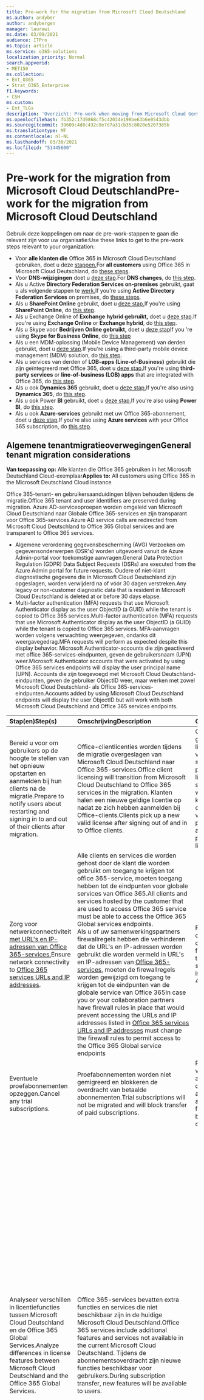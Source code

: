 ```yaml
---
title: Pre-work for the migration from Microsoft Cloud Deutschland
ms.author: andyber
author: andybergen
manager: laurawi
ms.date: 03/09/2021
audience: ITPro
ms.topic: article
ms.service: o365-solutions
localization_priority: Normal
search.appverid:
- MET150
ms.collection:
- Ent_O365
- Strat_O365_Enterprise
f1.keywords:
- CSH
ms.custom:
- Ent_TLGs
description: 'Overzicht: Pre-work when moving from Microsoft Cloud Germany (Microsoft Cloud Deutschland) to Office 365 services in the new German datacenter region.'
ms.openlocfilehash: fb352c17d9868cf5c42034e198be63b6e0543dbb
ms.sourcegitcommit: 39609c4d8c432c8e7d7a31cb35c8020e5207385b
ms.translationtype: MT
ms.contentlocale: nl-NL
ms.lasthandoff: 03/30/2021
ms.locfileid: "51445600"
---
```

# <a name="pre-work-for-the-migration-from-microsoft-cloud-deutschland"></a><span data-ttu-id="2b8a7-103">Pre-work for the migration from Microsoft Cloud Deutschland</span><span class="sxs-lookup"><span data-stu-id="2b8a7-103">Pre-work for the migration from Microsoft Cloud Deutschland</span></span>

<span data-ttu-id="2b8a7-104">Gebruik deze koppelingen om naar de pre-work-stappen te gaan die relevant zijn voor uw organisatie:</span><span class="sxs-lookup"><span data-stu-id="2b8a7-104">Use these links to get to the pre-work steps relevant to your organization:</span></span>

- <span data-ttu-id="2b8a7-105">Voor **alle klanten die** Office 365 in Microsoft Cloud Deutschland gebruiken, doet u deze [stappen.](#general-tenant-migration-considerations)</span><span class="sxs-lookup"><span data-stu-id="2b8a7-105">For **all customers** using Office 365 in Microsoft Cloud Deutschland, do [these steps](#general-tenant-migration-considerations).</span></span>
- <span data-ttu-id="2b8a7-106">Voor **DNS-wijzigingen** doet u [deze stap](#dns).</span><span class="sxs-lookup"><span data-stu-id="2b8a7-106">For **DNS changes**, do [this step](#dns).</span></span>
- <span data-ttu-id="2b8a7-107">Als u Active **Directory Federation Services on-premises** gebruikt, gaat u als volgende stappen te [werk.](#active-directory-federation-services-ad-fs)</span><span class="sxs-lookup"><span data-stu-id="2b8a7-107">If you're using **Active Directory Federation Services** on premises, do [these steps](#active-directory-federation-services-ad-fs).</span></span>
- <span data-ttu-id="2b8a7-108">Als u **SharePoint Online** gebruikt, doet u [deze stap.](#sharepoint-online)</span><span class="sxs-lookup"><span data-stu-id="2b8a7-108">If you're using **SharePoint Online**, do [this step](#sharepoint-online).</span></span>
- <span data-ttu-id="2b8a7-109">Als u Exchange Online of **Exchange** **hybrid gebruikt,** doet u [deze stap](#exchange-online).</span><span class="sxs-lookup"><span data-stu-id="2b8a7-109">If you're using **Exchange Online** or **Exchange hybrid**, do [this step](#exchange-online).</span></span>
- <span data-ttu-id="2b8a7-110">Als u Skype voor **Bedrijven Online gebruikt,** doet u [deze stap](#skype-for-business-online)</span><span class="sxs-lookup"><span data-stu-id="2b8a7-110">If you 're using **Skype for Business Online**, do [this step](#skype-for-business-online)</span></span>
- <span data-ttu-id="2b8a7-111">Als u een MDM-oplossing (Mobile Device Management) van derden gebruikt, doet u [deze stap](#mobile-device-management).</span><span class="sxs-lookup"><span data-stu-id="2b8a7-111">If you're using a third-party mobile device management (MDM) solution, do [this step](#mobile-device-management).</span></span>
- <span data-ttu-id="2b8a7-112">Als u services  van derden of **LOB-apps (Line-of-Business)** gebruikt die zijn geïntegreerd met Office 365, doet u [deze stap.](#line-of-business-apps)</span><span class="sxs-lookup"><span data-stu-id="2b8a7-112">If you're using **third-party services** or **line-of-business (LOB) apps** that are integrated with Office 365, do [this step](#line-of-business-apps).</span></span>
- <span data-ttu-id="2b8a7-113">Als u ook **Dynamics 365** gebruikt, doet u [deze stap.](#dynamics365)</span><span class="sxs-lookup"><span data-stu-id="2b8a7-113">If you're also using **Dynamics 365**, do [this step](#dynamics365).</span></span>
- <span data-ttu-id="2b8a7-114">Als u ook Power **BI** gebruikt, doet u [deze stap.](#power-bi)</span><span class="sxs-lookup"><span data-stu-id="2b8a7-114">If you're also using **Power BI**, do [this step](#power-bi).</span></span>
- <span data-ttu-id="2b8a7-115">Als u ook **Azure-services** gebruikt met uw Office 365-abonnement, doet u [deze stap](#microsoft-azure).</span><span class="sxs-lookup"><span data-stu-id="2b8a7-115">If you're also using **Azure services** with your Office 365 subscription, do [this step](#microsoft-azure).</span></span>

## <a name="general-tenant-migration-considerations"></a><span data-ttu-id="2b8a7-116">Algemene tenantmigratieoverwegingen</span><span class="sxs-lookup"><span data-stu-id="2b8a7-116">General tenant migration considerations</span></span>

<span data-ttu-id="2b8a7-117">**Van toepassing op:** Alle klanten die Office 365 gebruiken in het Microsoft Deutschland Cloud-exemplaar</span><span class="sxs-lookup"><span data-stu-id="2b8a7-117">**Applies to:** All customers using Office 365 in the Microsoft Deutschland Cloud instance</span></span>

<span data-ttu-id="2b8a7-118">Office 365-tenant- en gebruikersaanduidingen blijven behouden tijdens de migratie.</span><span class="sxs-lookup"><span data-stu-id="2b8a7-118">Office 365 tenant and user identifiers are preserved during migration.</span></span> <span data-ttu-id="2b8a7-119">Azure AD-serviceoproepen worden omgeleid van Microsoft Cloud Deutschland naar Globale Office 365-services en zijn transparant voor Office 365-services.</span><span class="sxs-lookup"><span data-stu-id="2b8a7-119">Azure AD service calls are redirected from Microsoft Cloud Deutschland to Office 365 Global services and are transparent to Office 365 services.</span></span>

- <span data-ttu-id="2b8a7-120">Algemene verordening gegevensbescherming (AVG) Verzoeken om gegevensonderwerpen (DSR's) worden uitgevoerd vanuit de Azure Admin-portal voor toekomstige aanvragen.</span><span class="sxs-lookup"><span data-stu-id="2b8a7-120">General Data Protection Regulation (GDPR) Data Subject Requests (DSRs) are executed from the Azure Admin portal for future requests.</span></span> <span data-ttu-id="2b8a7-121">Oudere of niet-klant diagnostische gegevens die in Microsoft Cloud Deutschland zijn opgeslagen, worden verwijderd na of vóór 30 dagen verstreken.</span><span class="sxs-lookup"><span data-stu-id="2b8a7-121">Any legacy or non-customer diagnostic data that is resident in Microsoft Cloud Deutschland is deleted at or before 30 days elapse.</span></span>
- <span data-ttu-id="2b8a7-122">Multi-factor authentication (MFA) requests that use Microsoft Authenticator display as the user ObjectID (a GUID) while the tenant is copied to Office 365 services.</span><span class="sxs-lookup"><span data-stu-id="2b8a7-122">Multi-factor authentication (MFA) requests that use Microsoft Authenticator display as the user ObjectID (a GUID) while the tenant is copied to Office 365 services.</span></span> <span data-ttu-id="2b8a7-123">MFA-aanvragen worden volgens verwachting weergegeven, ondanks dit weergavegedrag.</span><span class="sxs-lookup"><span data-stu-id="2b8a7-123">MFA requests will perform as expected despite this display behavior.</span></span>  <span data-ttu-id="2b8a7-124">Microsoft Authenticator-accounts die zijn geactiveerd met office 365-services-eindpunten, geven de gebruikersnaam (UPN) weer.</span><span class="sxs-lookup"><span data-stu-id="2b8a7-124">Microsoft Authenticator accounts that were activated by using Office 365 services endpoints will display the user principal name (UPN).</span></span>  <span data-ttu-id="2b8a7-125">Accounts die zijn toegevoegd met Microsoft Cloud Deutschland-eindpunten, geven de gebruiker ObjectID weer, maar werken met zowel Microsoft Cloud Deutschland- als Office 365-services-eindpunten.</span><span class="sxs-lookup"><span data-stu-id="2b8a7-125">Accounts added by using Microsoft Cloud Deutschland endpoints will display the user ObjectID but will work with both Microsoft Cloud Deutschland and Office 365 services endpoints.</span></span>

| <span data-ttu-id="2b8a7-126">Stap(en)</span><span class="sxs-lookup"><span data-stu-id="2b8a7-126">Step(s)</span></span> | <span data-ttu-id="2b8a7-127">Omschrijving</span><span class="sxs-lookup"><span data-stu-id="2b8a7-127">Description</span></span> | <span data-ttu-id="2b8a7-128">Gevolg</span><span class="sxs-lookup"><span data-stu-id="2b8a7-128">Impact</span></span> |
|:-------|:-------|:-------|
| <span data-ttu-id="2b8a7-129">Bereid u voor om gebruikers op de hoogte te stellen van het opnieuw opstarten en aanmelden bij hun clients na de migratie.</span><span class="sxs-lookup"><span data-stu-id="2b8a7-129">Prepare to notify users about restarting and signing in to and out of their clients after migration.</span></span> | <span data-ttu-id="2b8a7-130">Office-clientlicenties worden tijdens de migratie overgeslagen van Microsoft Cloud Deutschland naar Office 365-services.</span><span class="sxs-lookup"><span data-stu-id="2b8a7-130">Office client licensing will transition from Microsoft Cloud Deutschland to Office 365 services in the migration.</span></span> <span data-ttu-id="2b8a7-131">Klanten halen een nieuwe geldige licentie op nadat ze zich hebben aanmelden bij Office-clients.</span><span class="sxs-lookup"><span data-stu-id="2b8a7-131">Clients pick up a new valid license after signing out of and in to Office clients.</span></span> | <span data-ttu-id="2b8a7-132">Office-producten van gebruikers moeten licenties vernieuwen vanuit Office 365-services.</span><span class="sxs-lookup"><span data-stu-id="2b8a7-132">Users' Office products need to refresh licenses from Office 365 services.</span></span> <span data-ttu-id="2b8a7-133">Als licenties niet worden vernieuwd, kunnen er fouten optreden bij het valideren van licenties voor Office-producten.</span><span class="sxs-lookup"><span data-stu-id="2b8a7-133">If licenses aren't refreshed, Office products may experience license validation errors.</span></span> |
| <span data-ttu-id="2b8a7-134">Zorg voor netwerkconnectiviteit [met URL's en IP-adressen van Office 365-services.](https://aka.ms/o365urls)</span><span class="sxs-lookup"><span data-stu-id="2b8a7-134">Ensure network connectivity to [Office 365 services URLs and IP addresses](https://aka.ms/o365urls).</span></span> | <span data-ttu-id="2b8a7-135">Alle clients en services die worden gehost door de klant die worden gebruikt om toegang te krijgen tot office 365-service, moeten toegang hebben tot de eindpunten voor globale services van Office 365.</span><span class="sxs-lookup"><span data-stu-id="2b8a7-135">All clients and services hosted by the customer that are used to access Office 365 service must be able to access the Office 365 Global services endpoints.</span></span> <br><span data-ttu-id="2b8a7-136">Als u of uw samenwerkingspartners firewallregels hebben die verhinderen dat de URL's en IP-adressen worden gebruikt die worden vermeld in URL's en IP-adressen van [Office 365-services,](https://aka.ms/o365urls) moeten de firewallregels worden gewijzigd om toegang te krijgen tot de eindpunten van de globale service van Office 365</span><span class="sxs-lookup"><span data-stu-id="2b8a7-136">In case you or your collaboration partners have firewall rules in place that would prevent accessing the URLs and IP addresses listed in [Office 365 services URLs and IP addresses](https://aka.ms/o365urls) must change the firewall rules to permit access to the Office 365 Global service endpoints</span></span>| <span data-ttu-id="2b8a7-137">Fouten van de service- of clientsoftware kunnen optreden als dit niet vóór fase 4 gebeurt</span><span class="sxs-lookup"><span data-stu-id="2b8a7-137">Failures of the service or client software can occur if this is not done before Phase 4</span></span>  |
| <span data-ttu-id="2b8a7-138">Eventuele proefabonnementen opzeggen.</span><span class="sxs-lookup"><span data-stu-id="2b8a7-138">Cancel any trial subscriptions.</span></span> | <span data-ttu-id="2b8a7-139">Proefabonnementen worden niet gemigreerd en blokkeren de overdracht van betaalde abonnementen.</span><span class="sxs-lookup"><span data-stu-id="2b8a7-139">Trial subscriptions will not be migrated and will block transfer of paid subscriptions.</span></span> | <span data-ttu-id="2b8a7-140">Proefservices zijn verlopen en werken niet als ze worden gebruikt door gebruikers na annulering.</span><span class="sxs-lookup"><span data-stu-id="2b8a7-140">Trial services are expired and non-functioning if accessed by users after cancellation.</span></span> |
| <span data-ttu-id="2b8a7-141">Analyseer verschillen in licentiefuncties tussen Microsoft Cloud Deutschland en de Office 365 Global Services.</span><span class="sxs-lookup"><span data-stu-id="2b8a7-141">Analyze differences in license features between Microsoft Cloud Deutschland and the Office 365 Global Services.</span></span> | <span data-ttu-id="2b8a7-142">Office 365-services bevatten extra functies en services die niet beschikbaar zijn in de huidige Microsoft Cloud Deutschland.</span><span class="sxs-lookup"><span data-stu-id="2b8a7-142">Office 365 services include additional features and services not available in the current Microsoft Cloud Deutschland.</span></span> <span data-ttu-id="2b8a7-143">Tijdens de abonnementsoverdracht zijn nieuwe functies beschikbaar voor gebruikers.</span><span class="sxs-lookup"><span data-stu-id="2b8a7-143">During subscription transfer, new features will be available to users.</span></span> | <ul><li> <span data-ttu-id="2b8a7-144">Analyseer de verschillende functies van de licenties voor Microsoft Cloud Deutschland en Office 365 Global Services.</span><span class="sxs-lookup"><span data-stu-id="2b8a7-144">Analyze the different features provided by the licenses for Microsoft Cloud Deutschland and Office 365 Global Services.</span></span> <span data-ttu-id="2b8a7-145">Begin met de Servicebeschrijving van [het Office 365-platform.](https://docs.microsoft.com/office365/servicedescriptions/office-365-platform-service-description/office-365-platform-service-description)</span><span class="sxs-lookup"><span data-stu-id="2b8a7-145">Start with the [Office 365 platform Service Description](https://docs.microsoft.com/office365/servicedescriptions/office-365-platform-service-description/office-365-platform-service-description).</span></span> </li><li> <span data-ttu-id="2b8a7-146">Bepaal of nieuwe functies van Office 365-services in eerste instantie moeten worden uitgeschakeld om de effecten op gebruikers of op het beheer van gebruikerswijziging te beperken en de toewijzingen voor gebruikerslicenties zo nodig te wijzigen.</span><span class="sxs-lookup"><span data-stu-id="2b8a7-146">Determine if any new features of Office 365 services should be initially disabled to limit effects on users or on user change management, and alter user license assignments as needed.</span></span> </li><li><span data-ttu-id="2b8a7-147">Bereid gebruikers en helpdeskmedewerkers voor op nieuwe services en functies die worden geleverd door Office 365-services.</span><span class="sxs-lookup"><span data-stu-id="2b8a7-147">Prepare users and help desk staff for new services and features provided by Office 365 services.</span></span> |
| <span data-ttu-id="2b8a7-148">Maak bewaarbeleid voor de hele organisatie [om](https://docs.microsoft.com/microsoft-365/compliance/retention) te beschermen tegen onbedoeld verwijderen van inhoud tijdens de migratie.</span><span class="sxs-lookup"><span data-stu-id="2b8a7-148">Create organization-wide [retention policies](https://docs.microsoft.com/microsoft-365/compliance/retention) to protect from inadvertent deletion of content during migration.</span></span>  |<ul><li><span data-ttu-id="2b8a7-149">Om ervoor te zorgen dat inhoud niet per ongeluk wordt verwijderd door eindgebruikers tijdens de migratie, kunnen klanten ervoor kiezen om een bewaarbeleid voor de hele organisatie in te stellen.</span><span class="sxs-lookup"><span data-stu-id="2b8a7-149">To ensure that content isn't inadvertently deleted by end users during the migration, customers may choose to enable an organization-wide retention policy.</span></span> </li><li><span data-ttu-id="2b8a7-150">Hoewel bewaren niet vereist is, omdat bewaringen die op elk gewenst moment tijdens de migratie worden geplaatst, moeten werken zoals verwacht, is het hebben van een bewaarbeleid een back-upveiligheidsmechanisme.</span><span class="sxs-lookup"><span data-stu-id="2b8a7-150">Although retention isn't required, since holds placed at anytime during the migration should work as expected, having a retention policy is a back-up safety mechanism.</span></span> <span data-ttu-id="2b8a7-151">Tegelijkertijd kan een bewaarbeleid niet door alle klanten worden gebruikt, met name niet door klanten die zich zorgen maken over bewaring.</span><span class="sxs-lookup"><span data-stu-id="2b8a7-151">At the same time, a retention policy might not be used by all customers, especially those who are concerned about over preservation.</span></span></li></ul>| <span data-ttu-id="2b8a7-152">Bewaarbeleid toepassen zoals beschreven in [Meer informatie over bewaarbeleid en bewaarlabels.](https://docs.microsoft.com/microsoft-365/compliance/retention-policies)</span><span class="sxs-lookup"><span data-stu-id="2b8a7-152">Apply retention policy as described in [Learn about retention policies and retention labels](https://docs.microsoft.com/microsoft-365/compliance/retention-policies).</span></span> <span data-ttu-id="2b8a7-153">Fouten van de service- of clientsoftware kunnen optreden als dit niet vóór fase 4 van 9 gebeurt.</span><span class="sxs-lookup"><span data-stu-id="2b8a7-153">Failures of the service or client software can occur if this is not done before Phase 4 of 9.</span></span> </li></ul>|
|||||

## <a name="dns"></a><span data-ttu-id="2b8a7-154">DNS</span><span class="sxs-lookup"><span data-stu-id="2b8a7-154">DNS</span></span>

<!-- before phase 9 -->

<span data-ttu-id="2b8a7-155">**Van toepassing op**: Klanten die een aangepaste _msoid_ CNAME hebben ingesteld in hun eigen DNS-domein</span><span class="sxs-lookup"><span data-stu-id="2b8a7-155">**Applies to**: Customers who set a custom _msoid_ CNAME in their own DNS domain</span></span>

<span data-ttu-id="2b8a7-156">Indien geconfigureerd, is _de msoid_ CNAME alleen van invloed op klanten die office-bureaubladclient gebruiken (Microsoft 365 Apps, Office 365 ProPlus, Office 2019, 2016, ...).</span><span class="sxs-lookup"><span data-stu-id="2b8a7-156">If configured, the _msoid_ CNAME affects only customers using Office Desktop client (Microsoft 365 Apps, Office 365 ProPlus, Office 2019, 2016, ...).</span></span>

<span data-ttu-id="2b8a7-157">Als u een DNS CNAME met de naam _msoid_ hebt ingesteld in een of meer DNS-naamruimten die u bezit, moet u de CNAME uiterlijk tot het einde van fase 8 verwijderen.</span><span class="sxs-lookup"><span data-stu-id="2b8a7-157">In case you have set a DNS CNAME called _msoid_ in one or many DNS namespaces that you own, you have to remove the CNAME until the end of phase 8 at the latest.</span></span> <span data-ttu-id="2b8a7-158">U kunt de _CNAME-msoid op elk_ moment vóór het einde van fase 8 verwijderen.</span><span class="sxs-lookup"><span data-stu-id="2b8a7-158">You can remove the CNAME _msoid_ any time before the end of phase 8.</span></span>

<span data-ttu-id="2b8a7-159">Als u wilt controleren of u een CNAME hebt ingesteld in uw DNS-naamruimte, volgt u de onderstaande _stappen_ en vervangt u contoso.com door uw eigen domeinnaam:</span><span class="sxs-lookup"><span data-stu-id="2b8a7-159">To verify if you have set a CNAME in your DNS namespace, follow the steps below and replace _contoso.com_ with your own domain name:</span></span>

```console
nslookup -querytype=CNMAE msoid.contoso.com
```

<span data-ttu-id="2b8a7-160">Als de opdrachtregel een DNS-record retourneert, verwijdert u _de msoid_ CNAME uit uw domein.</span><span class="sxs-lookup"><span data-stu-id="2b8a7-160">If the command line returns a DNS record, remove the _msoid_ CNAME from your domain.</span></span>

## <a name="active-directory-federation-services-ad-fs"></a><span data-ttu-id="2b8a7-161">Active Directory Federation Services (AD FS)</span><span class="sxs-lookup"><span data-stu-id="2b8a7-161">Active Directory Federation Services (AD FS)</span></span>

<!-- before phase 4 -->

<span data-ttu-id="2b8a7-162">**Is van toepassing op**: Klanten die AD FS on-premises gebruiken om gebruikers te verifiëren die verbinding maken met Microsoft Office 365</span><span class="sxs-lookup"><span data-stu-id="2b8a7-162">**Applies to**: Customers using AD FS on premises to authenticate users connecting to Microsoft Office 365</span></span><br>
<span data-ttu-id="2b8a7-163">**Wanneer toegepast:** Op elk moment voordat fase 4 begint</span><span class="sxs-lookup"><span data-stu-id="2b8a7-163">**When applied**: Any time before phase 4 starts</span></span>

<span data-ttu-id="2b8a7-164">De stappen voor [ADFS-migratie lezen en toepassen](ms-cloud-germany-transition-add-adfs.md)</span><span class="sxs-lookup"><span data-stu-id="2b8a7-164">Read and apply the [ADFS Migration steps](ms-cloud-germany-transition-add-adfs.md)</span></span>

## <a name="sharepoint-online"></a><span data-ttu-id="2b8a7-165">SharePoint Online</span><span class="sxs-lookup"><span data-stu-id="2b8a7-165">SharePoint Online</span></span>

<!-- before phase 4 -->

<span data-ttu-id="2b8a7-166">**Van toepassing op**: Klanten die on-premises SharePoint 2013 gebruiken</span><span class="sxs-lookup"><span data-stu-id="2b8a7-166">**Applies to**: Customers using SharePoint 2013 on-premises</span></span><br>
<span data-ttu-id="2b8a7-167">**Wanneer toegepast:** Op elk moment voordat fase 4 begint</span><span class="sxs-lookup"><span data-stu-id="2b8a7-167">**When applied**: Any time before phase 4 starts</span></span>

| <span data-ttu-id="2b8a7-168">Stap(en)</span><span class="sxs-lookup"><span data-stu-id="2b8a7-168">Step(s)</span></span> | <span data-ttu-id="2b8a7-169">Omschrijving</span><span class="sxs-lookup"><span data-stu-id="2b8a7-169">Description</span></span> | <span data-ttu-id="2b8a7-170">Gevolg</span><span class="sxs-lookup"><span data-stu-id="2b8a7-170">Impact</span></span> |
|:-------|:-------|:-------|
| <span data-ttu-id="2b8a7-171">Beperk SharePoint 2013-werkstromen, die worden gebruikt tijdens de SharePoint Online-migratie.</span><span class="sxs-lookup"><span data-stu-id="2b8a7-171">Limit SharePoint 2013 workflows, use during the SharePoint Online migration.</span></span> | <span data-ttu-id="2b8a7-172">Verminder SharePoint 2013-werkstromen en voltooi werkstromen tijdens de vlucht vóór overgangen.</span><span class="sxs-lookup"><span data-stu-id="2b8a7-172">Reduce SharePoint 2013 workflows and complete in-flight workflows before transitions.</span></span> | <span data-ttu-id="2b8a7-173">Actie kan leiden tot verwarring bij gebruikers en helpdeskgesprekken.</span><span class="sxs-lookup"><span data-stu-id="2b8a7-173">Inaction may result in user confusion and help desk calls.</span></span> |
||||

## <a name="exchange-online"></a><span data-ttu-id="2b8a7-174">Exchange Online</span><span class="sxs-lookup"><span data-stu-id="2b8a7-174">Exchange Online</span></span>

<!-- before phase 5 -->

<span data-ttu-id="2b8a7-175">**Is van toepassing op**: Exchange Online-klanten die de ruimte voor het delen van agenda en beschikbaarheid hebben ingeschakeld</span><span class="sxs-lookup"><span data-stu-id="2b8a7-175">**Applies to**: Exchange Online customers who have enabled sharing calendar and availability address space</span></span><br>
<span data-ttu-id="2b8a7-176">**Wanneer toegepast**: Op elk moment vóór het einde van fase 9</span><span class="sxs-lookup"><span data-stu-id="2b8a7-176">**When applied**: Any time before end of phase 9</span></span>

| <span data-ttu-id="2b8a7-177">Stap(en)</span><span class="sxs-lookup"><span data-stu-id="2b8a7-177">Step(s)</span></span> | <span data-ttu-id="2b8a7-178">Omschrijving</span><span class="sxs-lookup"><span data-stu-id="2b8a7-178">Description</span></span> | <span data-ttu-id="2b8a7-179">Gevolg</span><span class="sxs-lookup"><span data-stu-id="2b8a7-179">Impact</span></span> |
|:-------|:-------|:-------|
| <span data-ttu-id="2b8a7-180">Informeer externe partners over de aanstaande overgang naar Office 365-services.</span><span class="sxs-lookup"><span data-stu-id="2b8a7-180">Notify external partners of the upcoming transition to Office 365 services.</span></span> | <span data-ttu-id="2b8a7-181">Met configuraties voor beschikbaarheidsadresruimte kunt u gratis/bezet informatie delen met Office 365.</span><span class="sxs-lookup"><span data-stu-id="2b8a7-181">Availability address space configurations allow sharing of free/busy information with Office 365.</span></span> | <span data-ttu-id="2b8a7-182">Als u dit niet doet, kan dit leiden tot een service- of clientfout in een latere fase van de klantmigratie.</span><span class="sxs-lookup"><span data-stu-id="2b8a7-182">Failure to do so may result in service or client failure at a later phase of customer migration.</span></span> |
||||

### <a name="exchange-online-hybrid-configuration"></a><span data-ttu-id="2b8a7-183">Hybride configuratie van Exchange Online</span><span class="sxs-lookup"><span data-stu-id="2b8a7-183">Exchange Online Hybrid configuration</span></span>

<span data-ttu-id="2b8a7-184">**Van toepassing op:** Alle klanten die een actieve hybride Exchange-configuratie gebruiken met on-premises Exchange-servers</span><span class="sxs-lookup"><span data-stu-id="2b8a7-184">**Applies to:** All customers using an active Exchange Hybrid Configuration with Exchange servers on-premises</span></span><br>
<span data-ttu-id="2b8a7-185">**Wanneer toegepast:** Op elk moment voordat fase 5 wordt gestart</span><span class="sxs-lookup"><span data-stu-id="2b8a7-185">**When applied**: Any time before Phase 5 starts</span></span>

<span data-ttu-id="2b8a7-186">Enterprise-klanten met een hybride implementatie van Exchange Online en een on-premises Exchange Server voeren de wizard Hybride configuratie (HCW) uit om de hybride installatie te onderhouden en tot stand te brengen.</span><span class="sxs-lookup"><span data-stu-id="2b8a7-186">Enterprise customers with a hybrid deployment of Exchange Online and an on-premises Exchange Server run the Hybrid Configuration Wizard (HCW) to maintain and establish the hybrid setup.</span></span> <span data-ttu-id="2b8a7-187">Wanneer de beheerder overstapt van Microsoft Cloud Deutschland naar de Regio Office 365 Duitsland, moet de beheerder de nieuwste build van HCW opnieuw uitvoeren in de modus 'Office 365 Germany' voordat de Exchange-migratie (fase 5) begint.</span><span class="sxs-lookup"><span data-stu-id="2b8a7-187">When transitioning from Microsoft Cloud Deutschland to the Office 365 Germany region, the administrator must re-run the latest build of HCW in "Office 365 Germany" mode before the Exchange migration (Phase 5) begins.</span></span> <span data-ttu-id="2b8a7-188">Voer vervolgens de HCW opnieuw uit in de modus 'Office 365 Worldwide' na voltooiing van fase 5 om de on-premises implementatie te voltooien met de office 365 Duitsland-regio-instellingen.</span><span class="sxs-lookup"><span data-stu-id="2b8a7-188">Then, run the HCW again in "Office 365 Worldwide" mode on completion of Phase 5 to finalize the on-premises deployment with the Office 365 Germany region settings.</span></span>

| <span data-ttu-id="2b8a7-189">Stap(en)</span><span class="sxs-lookup"><span data-stu-id="2b8a7-189">Step(s)</span></span> | <span data-ttu-id="2b8a7-190">Omschrijving</span><span class="sxs-lookup"><span data-stu-id="2b8a7-190">Description</span></span> | <span data-ttu-id="2b8a7-191">Gevolg</span><span class="sxs-lookup"><span data-stu-id="2b8a7-191">Impact</span></span> |
|:-------|:-------|:-------|
| <span data-ttu-id="2b8a7-192">(Pre-Stage 5) - HCW opnieuw uitvoeren met office 365 Duitsland-instellingen</span><span class="sxs-lookup"><span data-stu-id="2b8a7-192">(Pre-Stage 5) - Re-run HCW using Office 365 Germany settings</span></span> <br><br> <span data-ttu-id="2b8a7-193"><i>U kunt deze activiteit direct starten nadat u de melding van het berichtencentrum hebt ontvangen dat de migratie van uw Office 365-tenant is gestart (fase 1).</i></span><span class="sxs-lookup"><span data-stu-id="2b8a7-193"><i>You may start this activity immediately after receiving the message center notification that your Office 365 tenant migration has begun (phase 1).</i></span></span>| <span data-ttu-id="2b8a7-194">Het verwijderen en opnieuw uitvoeren van HCW (17.0.5378.0 of hoger) van vóór fase 5 zorgt ervoor dat uw on-premises configuratie is voorbereid om e-mail te verzenden en te ontvangen met zowel Microsoft Cloud Deutschland-gebruikers als gebruikers die zijn gemigreerd naar [https://aka.ms/hybridwizard](https://aka.ms/hybridwizard) Office 365 Germany-regio.</span><span class="sxs-lookup"><span data-stu-id="2b8a7-194">Uninstalling and re-running HCW (17.0.5378.0 or higher) from [https://aka.ms/hybridwizard](https://aka.ms/hybridwizard) before Stage 5 will ensure that your on-premises configuration is prepared to send and receive mail with both Microsoft Cloud Deutschland users and users who are migrated to Office 365 Germany region.</span></span> <p><li> <span data-ttu-id="2b8a7-195">Selecteer office 365 Germany in de HCW voor de keuzelijst onder **Mijn Office 365-organisatie** wordt gehost door **, office 365 Duitsland.**</span><span class="sxs-lookup"><span data-stu-id="2b8a7-195">In the HCW, for the list box below **My Office 365 organization is hosted by**, select **Office 365 Germany.**</span></span> | <span data-ttu-id="2b8a7-196">Als u deze taak niet voltooit voordat fase 5 [Exchange-migratie] begint, kan dit leiden tot NDR's voor e-mail die wordt gerouteerd tussen uw on-premises Exchange-implementatie en Office 365.</span><span class="sxs-lookup"><span data-stu-id="2b8a7-196">Failing to complete this task before Stage 5 [Exchange Migration] begins may result in NDRs for mail routed between your on-premises Exchange deployment and Office 365.</span></span>  
| <span data-ttu-id="2b8a7-197">(Post-Stage 5) - HCW opnieuw uitvoeren met office 365 Worldwide-instellingen</span><span class="sxs-lookup"><span data-stu-id="2b8a7-197">(Post-Stage 5) - Re-run HCW using Office 365 Worldwide settings</span></span> <br><br> <span data-ttu-id="2b8a7-198"><i>U kunt deze activiteit starten nadat u de melding van het berichtencentrum hebt ontvangen dat uw Exchange-migratie is voltooid (fase 5).</i></span><span class="sxs-lookup"><span data-stu-id="2b8a7-198"><i>You may start this activity after receiving the message center notification that your Exchange Migration is complete (Phase 5).</i></span></span>| <span data-ttu-id="2b8a7-199">Als U HCW na fase 5 verwijdert en opnieuw gebruikt, wordt de on-premises configuratie voor hybride configuratie opnieuw ingesteld met alleen [https://aka.ms/hybridwizard](https://aka.ms/hybridwizard) globale Office 365-configuratie.</span><span class="sxs-lookup"><span data-stu-id="2b8a7-199">Uninstalling and re-running HCW from [https://aka.ms/hybridwizard](https://aka.ms/hybridwizard) after Stage 5 will reset the on-premises configuration for hybrid configuration with only Office 365 global.</span></span> <p><li> <span data-ttu-id="2b8a7-200">Selecteer In de keuzelijst **onder Mijn Office 365-organisatie wordt gehost door**, **selecteert u Office 365 Worldwide**.</span><span class="sxs-lookup"><span data-stu-id="2b8a7-200">In the list box below **My Office 365 organization is hosted by**, select **Office 365 Worldwide**.</span></span> | <span data-ttu-id="2b8a7-201">Als u deze taak niet vóór Fase 9 [Migratie voltooid] voltooit, kan dit leiden tot NDR's voor e-mail die wordt gerouteerd tussen uw on-premises Exchange-implementatie en Office 365.</span><span class="sxs-lookup"><span data-stu-id="2b8a7-201">Failing to complete this task before Stage 9 [Migration Complete] may result in NDRs for mail routed between your on-premises Exchange deployment and Office 365.</span></span>  
| <span data-ttu-id="2b8a7-202">On-premises AuthServer maken die verwijst naar de globale BEVEILIGINGS-tokenservice (STS) voor verificatie</span><span class="sxs-lookup"><span data-stu-id="2b8a7-202">Establish AuthServer on-premises pointing to global Security Token Service (STS) for authentication</span></span> | <span data-ttu-id="2b8a7-203">Dit zorgt ervoor dat verificatieaanvragen voor Beschikbaarheidsaanvragen voor Exchange van gebruikers in de migratietoestand die zich richten op de hybride on-premises omgeving, worden geverifieerd om toegang te krijgen tot de on-premises service.</span><span class="sxs-lookup"><span data-stu-id="2b8a7-203">This ensures that authentication requests for Exchange availability requests from users in migration state that target the hybrid on-premises environment are authenticated to access the on-premises service.</span></span> <span data-ttu-id="2b8a7-204">Op dezelfde manier zorgt dit voor verificatie van aanvragen van on-premises naar Office 365 Global Services-eindpunten.</span><span class="sxs-lookup"><span data-stu-id="2b8a7-204">Similarly, this will ensure authentication of requests from on-premises to Office 365 Global services endpoints.</span></span> | <span data-ttu-id="2b8a7-205">Nadat Azure AD-migratie (fase 2) is voltooid, moet de beheerder van de on-premises Exchange-topologie (hybride) een nieuw eindpunt voor verificatieservice toevoegen voor de globale Office 365-services.</span><span class="sxs-lookup"><span data-stu-id="2b8a7-205">After Azure AD migration (phase 2) is complete, the administrator of the on-premises Exchange (hybrid) topology must add a new authentication service endpoint for the Office 365 Global services.</span></span> <span data-ttu-id="2b8a7-206">Met deze opdracht van Exchange PowerShell vervangt u de tenant-id van uw organisatie in de `<TenantID>` Azure-portal in Azure Active Directory.</span><span class="sxs-lookup"><span data-stu-id="2b8a7-206">With this command from Exchange PowerShell, replace `<TenantID>` with your organization's tenant ID found in the Azure portal on Azure Active Directory.</span></span><br>`New-AuthServer GlobalMicrosoftSts -AuthMetadataUrl https://accounts.accesscontrol.windows.net/<TenantId>/metadata/json/1`<br> <span data-ttu-id="2b8a7-207">Als u deze taak niet voltooit, kan dit ertoe leiden dat hybride vrije-drukke aanvragen geen informatie verstrekken voor postvakgebruikers die zijn gemigreerd van Microsoft Cloud Deutschland naar Office 365-services.</span><span class="sxs-lookup"><span data-stu-id="2b8a7-207">Failing to complete this task may result in hybrid free-busy requests failing to provide information for mailbox users who have been migrated from Microsoft Cloud Deutschland to Office 365 services.</span></span>  |
||||

## <a name="skype-for-business-online"></a><span data-ttu-id="2b8a7-208">Skype voor Bedrijven Online</span><span class="sxs-lookup"><span data-stu-id="2b8a7-208">Skype for Business Online</span></span>

<!-- before phase 7 -->

<span data-ttu-id="2b8a7-209">**Van toepassing op**: Klanten van Skype voor Bedrijven Online</span><span class="sxs-lookup"><span data-stu-id="2b8a7-209">**Applies to**:  Skype For Business Online customers</span></span><br>
<span data-ttu-id="2b8a7-210">**Wanneer toegepast:** Op elk moment voordat fase 7 begint</span><span class="sxs-lookup"><span data-stu-id="2b8a7-210">**When applied**: Any time before phase 7 starts</span></span>

| <span data-ttu-id="2b8a7-211">Stap(en)</span><span class="sxs-lookup"><span data-stu-id="2b8a7-211">Step(s)</span></span> | <span data-ttu-id="2b8a7-212">Omschrijving</span><span class="sxs-lookup"><span data-stu-id="2b8a7-212">Description</span></span> | <span data-ttu-id="2b8a7-213">Gevolg</span><span class="sxs-lookup"><span data-stu-id="2b8a7-213">Impact</span></span> |
|:-------|:-------|:-------|
| <span data-ttu-id="2b8a7-214">Teams-bureaubladclient implementeren voor gebruikers die Skype voor Bedrijven in Duitsland openen.</span><span class="sxs-lookup"><span data-stu-id="2b8a7-214">Deploy Teams desktop client for users who access Skype for Business in Germany.</span></span> | <span data-ttu-id="2b8a7-215">Migratie verplaatst Skype voor Bedrijven-gebruikers naar Microsoft Teams voor samenwerking, bellen en chatten.</span><span class="sxs-lookup"><span data-stu-id="2b8a7-215">Migration moves Skype for Business users to Microsoft Teams for collaboration, calling, and chat.</span></span> <span data-ttu-id="2b8a7-216">Implementeer de bureaubladclient van Microsoft Teams of zorg ervoor dat er een ondersteunde browser beschikbaar is.</span><span class="sxs-lookup"><span data-stu-id="2b8a7-216">Either, deploy the Microsoft Teams desktop client or ensure that a supported browser is available.</span></span> | <span data-ttu-id="2b8a7-217">Niets doen resulteert in het niet beschikbaar zijn van microsoft Teams-samenwerkingsservices.</span><span class="sxs-lookup"><span data-stu-id="2b8a7-217">Inaction will result in unavailability of Microsoft Teams collaboration services.</span></span> |
| <span data-ttu-id="2b8a7-218">Controleer en bereid u voor op migratiegerelateerde DNS-wijzigingen.</span><span class="sxs-lookup"><span data-stu-id="2b8a7-218">Review and prepare for migration-related DNS changes.</span></span> | <span data-ttu-id="2b8a7-219">Wijzigingen in de DNS-zone van klanten voor Skype voor Bedrijven Online.</span><span class="sxs-lookup"><span data-stu-id="2b8a7-219">Customer-owned DNS zone changes for Skype for Business Online.</span></span> |<ul><li><span data-ttu-id="2b8a7-220">U wordt aangeraden de Time-to-Live (TTL) voor dns-records van een klant bij te werken tot 5 minuten om het vernieuwen van DNS-records te versnellen.</span><span class="sxs-lookup"><span data-stu-id="2b8a7-220">We recommend that you update the Time-to-Live (TTL) for any  customer-owned domain DNS records to 5 minutes to expedite the refreshing of DNS records.</span></span> <span data-ttu-id="2b8a7-221">De door Microsoft beheerde cutover die aan deze DNS-wijziging is gekoppeld, kan echter op elk gewenst moment plaatsvinden binnen het opgegeven wijzigingsvenster van 24 uur.</span><span class="sxs-lookup"><span data-stu-id="2b8a7-221">However, the Microsoft-managed cutover associated with this DNS change may occur anytime within the provided 24-hour change window.</span></span> </li><li><span data-ttu-id="2b8a7-222">Serviceonderbreking is mogelijk in de toekomst.</span><span class="sxs-lookup"><span data-stu-id="2b8a7-222">Disruption of service is possible in the future.</span></span> <span data-ttu-id="2b8a7-223">Gebruikers kunnen zich niet aanmelden bij Skype voor Bedrijven en worden omgeleid naar de gemigreerde Teams-ervaring in de Office 365-services.</span><span class="sxs-lookup"><span data-stu-id="2b8a7-223">Users won't be able to log into Skype for Business and will be redirected to the migrated Teams experience in the Office 365 services.</span></span> </li></ul>|
| <span data-ttu-id="2b8a7-224">Trainings- en beheertraining voor eindgebruikers voorbereiden en klaar zijn voor de overgang naar Microsoft Teams.</span><span class="sxs-lookup"><span data-stu-id="2b8a7-224">Prepare End User and Administration training and readiness for the transition to Microsoft Teams.</span></span> | <span data-ttu-id="2b8a7-225">Wees succesvol in de overgang van Skype naar Teams door communicatie en gereedheid van gebruikers te plannen.</span><span class="sxs-lookup"><span data-stu-id="2b8a7-225">Be successful in your transition from Skype to Teams by planning user communication and readiness.</span></span> | <ul><li><span data-ttu-id="2b8a7-226">Klanten moeten op de hoogte zijn van de nieuwe services en hoe ze deze kunnen gebruiken wanneer hun services zijn overgestappen naar de Office 365-services.</span><span class="sxs-lookup"><span data-stu-id="2b8a7-226">Clients need to be aware of the new services and how to use once their services are transitioned to the Office 365 services.</span></span> </li><li><span data-ttu-id="2b8a7-227">Nadat DNS-wijzigingen zijn aangebracht voor zowel de klant-vanitydomeinen als het oorspronkelijke domein, melden gebruikers zich aan bij Skype voor Bedrijven en zien ze dat ze nu worden gemigreerd naar Teams.</span><span class="sxs-lookup"><span data-stu-id="2b8a7-227">After DNS changes are made for both the customer vanity domains and the initial domain, users would sign into Skype for Business and see that they now are migrated to Teams.</span></span> <span data-ttu-id="2b8a7-228">Hiermee wordt ook de bureaubladclient voor Teams op de achtergrond gedownload.</span><span class="sxs-lookup"><span data-stu-id="2b8a7-228">This would also download the desktop client for Teams in the background.</span></span> </li></ul>|
||||

## <a name="mobile-device-management"></a><span data-ttu-id="2b8a7-229">Mobile Device Management</span><span class="sxs-lookup"><span data-stu-id="2b8a7-229">Mobile Device Management</span></span>

<!-- before phase 5 -->
<span data-ttu-id="2b8a7-230">**Van toepassing op:** Klanten die een MDM-oplossing (Mobile Device Management) van derden gebruiken</span><span class="sxs-lookup"><span data-stu-id="2b8a7-230">**Applies to:** Customers using a third-party mobile device management (MDM) solution</span></span><br>
<span data-ttu-id="2b8a7-231">**Wanneer toegepast:** Op elk moment voordat fase 5 begint</span><span class="sxs-lookup"><span data-stu-id="2b8a7-231">**When applied**: Any time before phase 5 starts</span></span>

| <span data-ttu-id="2b8a7-232">Stap(en)</span><span class="sxs-lookup"><span data-stu-id="2b8a7-232">Step(s)</span></span> | <span data-ttu-id="2b8a7-233">Omschrijving</span><span class="sxs-lookup"><span data-stu-id="2b8a7-233">Description</span></span> | <span data-ttu-id="2b8a7-234">Van toepassing op</span><span class="sxs-lookup"><span data-stu-id="2b8a7-234">Applies to</span></span> | <span data-ttu-id="2b8a7-235">Gevolg</span><span class="sxs-lookup"><span data-stu-id="2b8a7-235">Impact</span></span> |
|:-------|:-----|:-------|:-------|
| <span data-ttu-id="2b8a7-236">Bereid training voor eindgebruikers en beheer voor over gebruikers die hun account verwijderen en opnieuw toevoegen aan Microsoft Outlook voor iOS en Android.</span><span class="sxs-lookup"><span data-stu-id="2b8a7-236">Prepare end-user and administration training about users removing and re-adding their account to Microsoft Outlook for iOS and Android.</span></span> | <span data-ttu-id="2b8a7-237">Microsoft Outlook voor iOS- en Android-accounts die zijn geconfigureerd met postvakken in Microsoft Cloud Deutschland, moeten mogelijk opnieuw worden verwijderd en toegevoegd aan Outlook om de nieuwe Configuratie van Office 365-services correct te synchroniseren.</span><span class="sxs-lookup"><span data-stu-id="2b8a7-237">Microsoft Outlook for iOS and Android accounts configured with mailboxes in Microsoft Cloud Deutschland may have to be removed and added again to Outlook in order to properly synchronize the new Office 365 services configuration.</span></span> | <span data-ttu-id="2b8a7-238">Microsoft Outlook voor iOS- en Android-klanten</span><span class="sxs-lookup"><span data-stu-id="2b8a7-238">Microsoft Outlook for iOS and Android customers</span></span> | <span data-ttu-id="2b8a7-239">Outlook-postvakken die eerder zijn geconfigureerd voor Microsoft Cloud Deutschland, kunnen de nieuwe Configuratie van Office 365 Services mogelijk niet gebruiken, wat leidt tot fouten en slechtere prestaties van andere gebruikerservaringen.</span><span class="sxs-lookup"><span data-stu-id="2b8a7-239">Outlook mailboxes previously configured for Microsoft Cloud Deutschland may not pick up the new Office 365 Services configuration, leading to errors and degraded performance of other user experiences.</span></span> <span data-ttu-id="2b8a7-240">IT-beheerders worden aangeraden documentatie te verstrekken die gebruikers proactief instrueert hun accounts te verwijderen en opnieuw toe te voegen aan Microsoft Outlook voor iOS en Android als er na de migratie problemen optreden met het aanmelden of synchroniseren van e-mail.</span><span class="sxs-lookup"><span data-stu-id="2b8a7-240">IT admins are encouraged to provide documentation that proactively instructs users to remove and re-add their accounts to Microsoft Outlook for iOS and Android if issues with signing in or synchronizing mail occur after migration.</span></span> |
| <span data-ttu-id="2b8a7-241">Bepaal of een herconfiguratie vereist is na de migratie.</span><span class="sxs-lookup"><span data-stu-id="2b8a7-241">Determine if any reconfiguration is required after migration.</span></span> | <span data-ttu-id="2b8a7-242">MDM-oplossingen (Mobile Device Management) kunnen `outlook.de` eindpunten targeten.</span><span class="sxs-lookup"><span data-stu-id="2b8a7-242">Mobile Device Management (MDM) solutions may target `outlook.de` endpoints.</span></span> <span data-ttu-id="2b8a7-243">In deze overgang naar Office 365 Services moeten clientprofielen worden bijgewerkt naar de URL van de Office 365-services, `outlook.office365.com` .</span><span class="sxs-lookup"><span data-stu-id="2b8a7-243">In this transition to Office 365 Services, client profiles should update to the Office 365 services URL, `outlook.office365.com`.</span></span> | <span data-ttu-id="2b8a7-244">Exchange Online- en MDM-klanten</span><span class="sxs-lookup"><span data-stu-id="2b8a7-244">Exchange Online and MDM customers</span></span> | <span data-ttu-id="2b8a7-245">Clients kunnen blijven functioneren terwijl het eindpunt toegankelijk is, maar ze mislukken als `outlook.de` Microsoft Cloud Deutschland-eindpunten niet meer beschikbaar zijn.</span><span class="sxs-lookup"><span data-stu-id="2b8a7-245">Clients may continue to function while the `outlook.de` endpoint is accessible, but they'll fail if Microsoft Cloud Deutschland endpoints are no longer available.</span></span> |
|||||

## <a name="line-of-business-apps"></a><span data-ttu-id="2b8a7-246">Line-of-business-apps</span><span class="sxs-lookup"><span data-stu-id="2b8a7-246">Line-of-business apps</span></span>

<span data-ttu-id="2b8a7-247">**Van toepassing op:** Klanten die lob-apps (Line-of-Business) gebruiken met eindpunten die worden geleverd door Microsoft Cloud Deutschland</span><span class="sxs-lookup"><span data-stu-id="2b8a7-247">**Applies to:** Customers using line-of-business (LOB) apps with endpoints provided by Microsoft Cloud Deutschland</span></span><br>
<span data-ttu-id="2b8a7-248">**Wanneer toegepast**: Na voltooiing van fase 2 en vóór einde van fase 9</span><span class="sxs-lookup"><span data-stu-id="2b8a7-248">**When applied**: After completion of phase 2 and before end of phase 9</span></span>

<span data-ttu-id="2b8a7-249">Als u een lob-apps (Service of Line-of-Business) van derden gebruikt die zijn geïntegreerd met Office 365, moet u eventuele afhankelijkheden van eindpunten oplossen die worden geleverd door het exemplaar microsoft Cloud Deutschland.</span><span class="sxs-lookup"><span data-stu-id="2b8a7-249">If you're using a third-party service or line-of-business (LOB) apps that are integrated with Office 365, you must resolve any dependencies on endpoints provided by the Microsoft Cloud Deutschland instance.</span></span> <span data-ttu-id="2b8a7-250">Als uw LOB-apps bijvoorbeeld verbinding maken met , moet u `https://graph.microsoft.de/` het eindpunt wijzigen in `https://graph.microsoft.com/` .</span><span class="sxs-lookup"><span data-stu-id="2b8a7-250">For example, if your LOB apps are connecting to `https://graph.microsoft.de/`, you must change the endpoint to `https://graph.microsoft.com/`.</span></span> <span data-ttu-id="2b8a7-251">De eindpunten van de globale Microsoft Office 365-service zijn beschikbaar voor uw tenant na fase 2.</span><span class="sxs-lookup"><span data-stu-id="2b8a7-251">The endpoints of the Microsoft Office 365 Global service become available to your tenant after phase 2.</span></span>

| <span data-ttu-id="2b8a7-252">Stap(en)</span><span class="sxs-lookup"><span data-stu-id="2b8a7-252">Step(s)</span></span> | <span data-ttu-id="2b8a7-253">Omschrijving</span><span class="sxs-lookup"><span data-stu-id="2b8a7-253">Description</span></span> | <span data-ttu-id="2b8a7-254">Gevolg</span><span class="sxs-lookup"><span data-stu-id="2b8a7-254">Impact</span></span> |
|:-------|:-------|:-------|
| <span data-ttu-id="2b8a7-255">Bepaal of een herconfiguratie vereist is na de migratie.</span><span class="sxs-lookup"><span data-stu-id="2b8a7-255">Determine if any reconfiguration is required after migration.</span></span> | <span data-ttu-id="2b8a7-256">Services en toepassingen van derden die zijn geïntegreerd met Office 365, kunnen worden gecodeerd om IP-adressen en URL's van Microsoft Cloud Deutschland te verwachten.</span><span class="sxs-lookup"><span data-stu-id="2b8a7-256">Third-party services and applications that integrate with Office 365 may be coded to expect Microsoft Cloud Deutschland IP addresses and URLs.</span></span> | <span data-ttu-id="2b8a7-257">Vereiste actie.</span><span class="sxs-lookup"><span data-stu-id="2b8a7-257">Required action.</span></span> <span data-ttu-id="2b8a7-258">Een actie kan leiden tot fouten in de service- of clientsoftware.</span><span class="sxs-lookup"><span data-stu-id="2b8a7-258">Inaction may result in failures of the service or client software.</span></span> |
||||

## <a name="dynamics-365"></a><span data-ttu-id="2b8a7-259">Dynamics 365</span><span class="sxs-lookup"><span data-stu-id="2b8a7-259">Dynamics 365</span></span>

<span data-ttu-id="2b8a7-260">**Van toepassing op**: Klanten die Microsoft Dynamics 365 gebruiken</span><span class="sxs-lookup"><span data-stu-id="2b8a7-260">**Applies to**: Customers using Microsoft Dynamics 365</span></span>

| <span data-ttu-id="2b8a7-261">Stap(en)</span><span class="sxs-lookup"><span data-stu-id="2b8a7-261">Step(s)</span></span> | <span data-ttu-id="2b8a7-262">Omschrijving</span><span class="sxs-lookup"><span data-stu-id="2b8a7-262">Description</span></span> | <span data-ttu-id="2b8a7-263">Gevolg</span><span class="sxs-lookup"><span data-stu-id="2b8a7-263">Impact</span></span> |
|:-------|:-------|:-------|
| <span data-ttu-id="2b8a7-264">Voor Dynamics 365 sandbox-abonnementen moet u de productieomgeving van het SQL-exemplaar Dynamics downloaden van uw Dynamics 365-abonnement in Microsoft Cloud Deutschland.</span><span class="sxs-lookup"><span data-stu-id="2b8a7-264">For Dynamics 365 sandbox subscriptions, be sure to download the production environment of the Dynamics SQL instance from your Dynamics 365 subscription in Microsoft Cloud Deutschland.</span></span> <span data-ttu-id="2b8a7-265">De nieuwste productieback-up moet worden hersteld naar de sandbox voordat de sandbox wordt gemigratied.</span><span class="sxs-lookup"><span data-stu-id="2b8a7-265">The latest production backup should be restored to the sandbox before sandbox migration.</span></span> | <span data-ttu-id="2b8a7-266">Voor de migratie van Dynamics 365 moeten klanten ervoor zorgen dat de Sandbox-omgeving wordt vernieuwd met de nieuwste productiedatabase.</span><span class="sxs-lookup"><span data-stu-id="2b8a7-266">Migration of Dynamics 365 requires customers to ensure that the Sandbox environment is refreshed with the latest production database.</span></span> | <span data-ttu-id="2b8a7-267">Het FastTrack-team helpt klanten bij het uitvoeren van dry runs om de versie-upgrade te valideren van 8.x naar 9.1.x.</span><span class="sxs-lookup"><span data-stu-id="2b8a7-267">The FastTrack team will assist customers in performing dry runs to validate the version upgrade from 8.x to 9.1.x.</span></span> |
||||

## <a name="power-bi"></a><span data-ttu-id="2b8a7-268">Power BI</span><span class="sxs-lookup"><span data-stu-id="2b8a7-268">Power BI</span></span>

<span data-ttu-id="2b8a7-269">**Van toepassing op**: Klanten die Power BI gebruiken</span><span class="sxs-lookup"><span data-stu-id="2b8a7-269">**Applies to**: Customers using Power BI</span></span>

| <span data-ttu-id="2b8a7-270">Stap(en)</span><span class="sxs-lookup"><span data-stu-id="2b8a7-270">Step(s)</span></span> | <span data-ttu-id="2b8a7-271">Omschrijving</span><span class="sxs-lookup"><span data-stu-id="2b8a7-271">Description</span></span> | <span data-ttu-id="2b8a7-272">Gevolg</span><span class="sxs-lookup"><span data-stu-id="2b8a7-272">Impact</span></span> |
|:-------|:-------|:-------|
| <span data-ttu-id="2b8a7-273">Objecten verwijderen uit Power BI-abonnementen die niet worden gemigreerd van Power BI Microsoft Cloud Deutschland naar Office 365-services.</span><span class="sxs-lookup"><span data-stu-id="2b8a7-273">Removal of objects from Power BI subscriptions that won't be migrated from Power BI Microsoft Cloud Deutschland to Office 365 services.</span></span> | <span data-ttu-id="2b8a7-274">Migratie van Power BI-services vereist actie van de klant om bepaalde artefacten te verwijderen, zoals gegevenssets en dashboards.</span><span class="sxs-lookup"><span data-stu-id="2b8a7-274">Migration of Power BI services will require customer action to delete certain artifacts, such as datasets and dashboards.</span></span> | <ul><li><span data-ttu-id="2b8a7-275">Beheerders moeten mogelijk de volgende items uit hun abonnement verwijderen:</span><span class="sxs-lookup"><span data-stu-id="2b8a7-275">Admins may have to remove the following items from their subscription:</span></span> </li><li><span data-ttu-id="2b8a7-276">Real-Time gegevenssets (bijvoorbeeld streaming- of pushsets)</span><span class="sxs-lookup"><span data-stu-id="2b8a7-276">Real-Time datasets (for example, streaming or push datasets)</span></span> </li><li><span data-ttu-id="2b8a7-277">Configuratie en gegevensbron van Power BI on-premises Data Gateway</span><span class="sxs-lookup"><span data-stu-id="2b8a7-277">Power BI on-premises Data Gateway configuration and data source</span></span> </li></ul>|
||||

## <a name="microsoft-azure"></a><span data-ttu-id="2b8a7-278">Microsoft Azure</span><span class="sxs-lookup"><span data-stu-id="2b8a7-278">Microsoft Azure</span></span>

<span data-ttu-id="2b8a7-279">Als u dezelfde Azure Active Directory-identiteitspartitie voor Office 365 en Microsoft Azure gebruikt in het exemplaar Microsoft Cloud Deutschland, moet u zich voorbereiden op de klantgestuurde migratie van Microsoft Azure-services.</span><span class="sxs-lookup"><span data-stu-id="2b8a7-279">If you are using the same Azure Active Directory identity partition for Office 365 and Microsoft Azure in the Microsoft Cloud Deutschland instance, make sure that you are preparing for the customer driven migration of Microsoft Azure services.</span></span>

> [!NOTE]
> <span data-ttu-id="2b8a7-280">De migratie van uw Microsoft Azure-services mag niet worden gestart voordat uw Office 365-tenant migratiefase 3 heeft bereikt en moet zijn voltooid voordat migratiefase 8 is voltooid.</span><span class="sxs-lookup"><span data-stu-id="2b8a7-280">The migration of your Microsoft Azure services must not be started before your Office 365 tenant has reached migration phase 3 and must be completed before migration phase 8 has been completed.</span></span>

<span data-ttu-id="2b8a7-281">Klanten die Gebruikmaken van Office 365- en Azure-resources (bijvoorbeeld netwerken, berekeningen en opslag) voeren de migratie van resources naar het office 365-services-exemplaar uit.</span><span class="sxs-lookup"><span data-stu-id="2b8a7-281">Customers who use Office 365 and Azure resources (for example, networking, compute, and storage) will perform the migration of resources to the Office 365 services instance.</span></span> <span data-ttu-id="2b8a7-282">Deze migratie is de verantwoordelijkheid van de klant.</span><span class="sxs-lookup"><span data-stu-id="2b8a7-282">This migration is the customer's responsibility.</span></span> <span data-ttu-id="2b8a7-283">Berichten in het Berichtencentrum geven het startsignaal.</span><span class="sxs-lookup"><span data-stu-id="2b8a7-283">Message Center posts will signal the start.</span></span> <span data-ttu-id="2b8a7-284">De migratie moet zijn voltooid voordat de Azure AD-organisatie is voltooid in de Office 365-servicesomgeving.</span><span class="sxs-lookup"><span data-stu-id="2b8a7-284">Migration must be completed before finalization of the Azure AD organization in the Office 365 services environment.</span></span> <span data-ttu-id="2b8a7-285">Voor Azure-migraties, zie de Azure-migratie playbook, [Overzicht van migratie-richtlijnen voor Azure Germany.](https://docs.microsoft.com/azure/germany/germany-migration-main)</span><span class="sxs-lookup"><span data-stu-id="2b8a7-285">For Azure migrations, see the Azure migration playbook, [Overview of migration guidance for Azure Germany](https://docs.microsoft.com/azure/germany/germany-migration-main).</span></span>

| <span data-ttu-id="2b8a7-286">Stap(en)</span><span class="sxs-lookup"><span data-stu-id="2b8a7-286">Step(s)</span></span> | <span data-ttu-id="2b8a7-287">Omschrijving</span><span class="sxs-lookup"><span data-stu-id="2b8a7-287">Description</span></span> | <span data-ttu-id="2b8a7-288">Gevolg</span><span class="sxs-lookup"><span data-stu-id="2b8a7-288">Impact</span></span> |
|:-------|:-------|:-------|
| <span data-ttu-id="2b8a7-289">Bepaal welke Azure-services worden gebruikt en bereid u voor op toekomstige migratie van Duitsland naar de Office 365-services tenant door samen met uw partners te werken.</span><span class="sxs-lookup"><span data-stu-id="2b8a7-289">Determine which Azure services are in use and prepare for future migration from Germany to the Office 365 services tenant by working with your partners.</span></span> <span data-ttu-id="2b8a7-290">Volg de stappen die worden beschreven in de [Azure-migratie playbook](/azure/germany/germany-migration-main).</span><span class="sxs-lookup"><span data-stu-id="2b8a7-290">Follow the steps described in the [Azure migration playbook](/azure/germany/germany-migration-main).</span></span> |<ul><li><span data-ttu-id="2b8a7-291">Migratie van Azure-resources is een verantwoordelijkheid van de klant en vereist handmatige inspanning volgens de voorgeschreven stappen.</span><span class="sxs-lookup"><span data-stu-id="2b8a7-291">Migration of Azure resources is a customer responsibility and requires manual effort following prescribed steps.</span></span> <span data-ttu-id="2b8a7-292">Inzicht in de services die in de organisatie worden gebruikt, is essentieel voor een succesvolle migratie van Azure-services.</span><span class="sxs-lookup"><span data-stu-id="2b8a7-292">Understanding what services are in use in the organization is key to successful migration of Azure services.</span></span> </li><li> <span data-ttu-id="2b8a7-293">Office 365 Germany-klanten met Azure-abonnementen onder dezelfde identiteitspartitie (organisatie) moeten de door Microsoft voorgeschreven volgorde volgen wanneer ze kunnen beginnen met de migratie van abonnementen en services.</span><span class="sxs-lookup"><span data-stu-id="2b8a7-293">Office 365 Germany customers who have Azure subscriptions under the same identity partition (organization) must follow the Microsoft-prescribed order when they can begin subscription and services migration.</span></span></li></ul>|<ul><li><span data-ttu-id="2b8a7-294">Klanten hebben mogelijk meerdere Azure-abonnementen, elk abonnement met infrastructuur, services en platformonderdelen.</span><span class="sxs-lookup"><span data-stu-id="2b8a7-294">Customers may have multiple Azure subscriptions, each subscription containing infrastructure, services, and platform components.</span></span> </li><li> <span data-ttu-id="2b8a7-295">Beheerders moeten abonnementen en belanghebbenden identificeren om ervoor te zorgen dat snelle migratie en validatie mogelijk is als onderdeel van deze migratiegebeurtenis.</span><span class="sxs-lookup"><span data-stu-id="2b8a7-295">Administrators should identify subscriptions and stakeholders to ensure prompt migration and validation is possible as part of this migration event.</span></span> </li><li><span data-ttu-id="2b8a7-296">Als de migratie van deze abonnementen en Azure-onderdelen binnen de voorgeschreven tijdlijn niet is voltooid, is dit van invloed op de voltooiing van de Office- en Azure AD-overgang naar Office 365-services en kan dit leiden tot gegevensverlies.</span><span class="sxs-lookup"><span data-stu-id="2b8a7-296">Failing to successfully complete migration of these subscriptions and Azure components within the prescribed timeline will affect completion of the Office and Azure AD transition to Office 365 services and may result in data loss.</span></span> </li><li> <span data-ttu-id="2b8a7-297">Een berichtcentrummelding geeft aan op welk punt de migratie door de klant kan beginnen.</span><span class="sxs-lookup"><span data-stu-id="2b8a7-297">A Message center notification will signal the point at which customer-led migration can begin.</span></span> </li></ul>|
||||

<!--
Reworked as text:

**Step:** Determine which Azure services are in use and prepare for future migration from Germany to the Office 365 services tenant by working with your partners. Follow the steps described in the [Azure migration playbook](/azure/germany/germany-migration-main).

**Description:** Migration of Azure resources is a customer responsibility and requires manual effort following prescribed steps. Understanding what services are in use in the organization is key to successful migration of Azure services. 

Office 365 Germany customers who have Azure subscriptions under the same identity partition (organization) must follow the Microsoft-prescribed order when they can begin subscription and services migration.

**Applies to:** Azure Customers

**Impact:** 

- Customers may have multiple Azure subscriptions, each subscription containing infrastructure, services, and platform components. 
- Administrators should identify subscriptions and stakeholders to ensure prompt migration and validation is possible as part of this migration event.

  Failing to successfully complete migration of these subscriptions and Azure components within the prescribed timeline will affect completion of the Office and Azure AD transition to Office 365 services and may result in data loss.
- A Message center notification will signal the point at which customer-led migration can begin.
-->

## <a name="more-information"></a><span data-ttu-id="2b8a7-298">Meer informatie</span><span class="sxs-lookup"><span data-stu-id="2b8a7-298">More information</span></span>

<span data-ttu-id="2b8a7-299">Aan de slag:</span><span class="sxs-lookup"><span data-stu-id="2b8a7-299">Getting started:</span></span>

- [<span data-ttu-id="2b8a7-300">Migratie van Microsoft Cloud Deutschland naar Office 365-services in de nieuwe Duitse datacenterregio's</span><span class="sxs-lookup"><span data-stu-id="2b8a7-300">Migration from Microsoft Cloud Deutschland to Office 365 services in the new German datacenter regions</span></span>](ms-cloud-germany-transition.md)
- [<span data-ttu-id="2b8a7-301">Microsoft Cloud Deutschland-migratiehulp</span><span class="sxs-lookup"><span data-stu-id="2b8a7-301">Microsoft Cloud Deutschland Migration Assistance</span></span>](https://aka.ms/germanymigrateassist)
- [<span data-ttu-id="2b8a7-302">Opt-in voor migratie</span><span class="sxs-lookup"><span data-stu-id="2b8a7-302">How to opt-in for migration</span></span>](ms-cloud-germany-migration-opt-in.md)
- [<span data-ttu-id="2b8a7-303">Klantervaring tijdens de migratie</span><span class="sxs-lookup"><span data-stu-id="2b8a7-303">Customer experience during the migration</span></span>](ms-cloud-germany-transition-experience.md)

<span data-ttu-id="2b8a7-304">Door de overgang lopen:</span><span class="sxs-lookup"><span data-stu-id="2b8a7-304">Moving through the transition:</span></span>

- [<span data-ttu-id="2b8a7-305">Acties en effecten voor de migratiefasen</span><span class="sxs-lookup"><span data-stu-id="2b8a7-305">Migration phases actions and impacts</span></span>](ms-cloud-germany-transition-phases.md)
- [<span data-ttu-id="2b8a7-306">Extra pre-work</span><span class="sxs-lookup"><span data-stu-id="2b8a7-306">Additional pre-work</span></span>](ms-cloud-germany-transition-add-pre-work.md)
- <span data-ttu-id="2b8a7-307">Aanvullende informatie voor [Azure AD,](ms-cloud-germany-transition-azure-ad.md) [apparaten,](ms-cloud-germany-transition-add-devices.md) [ervaringen](ms-cloud-germany-transition-add-experience.md)en [AD FS.](ms-cloud-germany-transition-add-adfs.md)</span><span class="sxs-lookup"><span data-stu-id="2b8a7-307">Additional information for [Azure AD](ms-cloud-germany-transition-azure-ad.md), [devices](ms-cloud-germany-transition-add-devices.md), [experiences](ms-cloud-germany-transition-add-experience.md), and [AD FS](ms-cloud-germany-transition-add-adfs.md).</span></span>

<span data-ttu-id="2b8a7-308">Cloud-apps:</span><span class="sxs-lookup"><span data-stu-id="2b8a7-308">Cloud apps:</span></span>

- [<span data-ttu-id="2b8a7-309">Dynamics 365-migratieprogrammagegevens</span><span class="sxs-lookup"><span data-stu-id="2b8a7-309">Dynamics 365 migration program information</span></span>](/dynamics365/get-started/migrate-data-german-region)
- [<span data-ttu-id="2b8a7-310">Informatie over power bi-migratieprogramma's</span><span class="sxs-lookup"><span data-stu-id="2b8a7-310">Power BI migration program information</span></span>](/power-bi/admin/service-admin-migrate-data-germany)
- [<span data-ttu-id="2b8a7-311">Aan de slag met uw Microsoft Teams-upgrade</span><span class="sxs-lookup"><span data-stu-id="2b8a7-311">Getting started with your Microsoft Teams upgrade</span></span>](/microsoftteams/upgrade-start-here)
